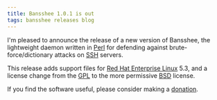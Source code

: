 ```yaml
---
title: Bansshee 1.0.1 is out
tags: bansshee releases blog
---
```


I'm pleased to announce the release of a new version of Bansshee, the lightweight daemon written in [Perl](/wiki/Perl) for defending against brute-force/dictionary attacks on [SSH](/wiki/SSH) servers.

This release adds support files for [Red Hat Enterprise Linux](/wiki/Red_Hat_Enterprise_Linux) 5.3, and a license change from the [GPL](/wiki/GPL) to the more permissive [BSD](/wiki/BSD) license.

If you find the software useful, please consider making a [donation](http://wincent.dev/a/products/bansshee/#donations).
